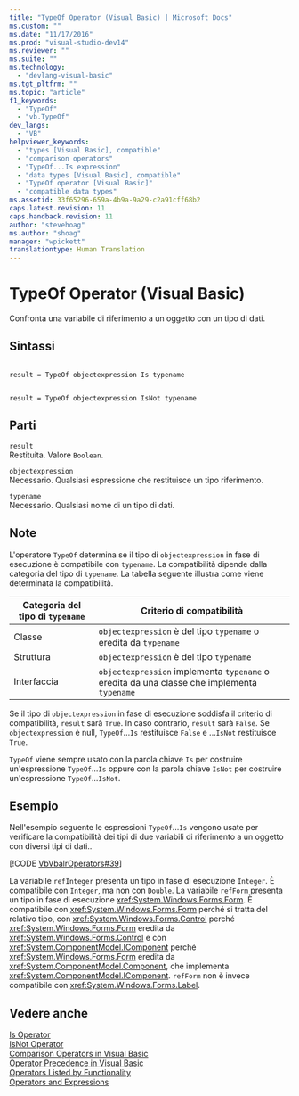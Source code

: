 ```yaml
---
title: "TypeOf Operator (Visual Basic) | Microsoft Docs"
ms.custom: ""
ms.date: "11/17/2016"
ms.prod: "visual-studio-dev14"
ms.reviewer: ""
ms.suite: ""
ms.technology: 
  - "devlang-visual-basic"
ms.tgt_pltfrm: ""
ms.topic: "article"
f1_keywords: 
  - "TypeOf"
  - "vb.TypeOf"
dev_langs: 
  - "VB"
helpviewer_keywords: 
  - "types [Visual Basic], compatible"
  - "comparison operators"
  - "TypeOf...Is expression"
  - "data types [Visual Basic], compatible"
  - "TypeOf operator [Visual Basic]"
  - "compatible data types"
ms.assetid: 33f65296-659a-4b9a-9a29-c2a91cff68b2
caps.latest.revision: 11
caps.handback.revision: 11
author: "stevehoag"
ms.author: "shoag"
manager: "wpickett"
translationtype: Human Translation
---
```

# TypeOf Operator (Visual Basic)
Confronta una variabile di riferimento a un oggetto con un tipo di dati.  
  
## Sintassi  
  
```  
  
result = TypeOf objectexpression Is typename  
```  
  
```  
  
result = TypeOf objectexpression IsNot typename  
```  
  
## Parti  
 `result`  
 Restituita.  Valore `Boolean`.  
  
 `objectexpression`  
 Necessario.  Qualsiasi espressione che restituisce un tipo riferimento.  
  
 `typename`  
 Necessario.  Qualsiasi nome di un tipo di dati.  
  
## Note  
 L'operatore `TypeOf` determina se il tipo di `objectexpression` in fase di esecuzione è compatibile con `typename`.  La compatibilità dipende dalla categoria del tipo di `typename`.  La tabella seguente illustra come viene determinata la compatibilità.  
  
|Categoria del tipo di `typename`|Criterio di compatibilità|  
|--------------------------------------|-------------------------------|  
|Classe|`objectexpression` è del tipo `typename` o eredita da `typename`|  
|Struttura|`objectexpression` è del tipo `typename`|  
|Interfaccia|`objectexpression` implementa `typename` o eredita da una classe che implementa `typename`|  
  
 Se il tipo di `objectexpression` in fase di esecuzione soddisfa il criterio di compatibilità, `result` sarà `True`.  In caso contrario, `result` sarà `False`.  Se `objectexpression` è null, `TypeOf`...`Is` restituisce `False` e ...`IsNot` restituisce `True`.  
  
 `TypeOf` viene sempre usato con la parola chiave `Is` per costruire un'espressione `TypeOf`...`Is` oppure con la parola chiave `IsNot` per costruire un'espressione `TypeOf`...`IsNot`.  
  
## Esempio  
 Nell'esempio seguente le espressioni `TypeOf`...`Is` vengono usate per verificare la compatibilità dei tipi di due variabili di riferimento a un oggetto con diversi tipi di dati..  
  
 [!CODE [VbVbalrOperators#39](../CodeSnippet/VS_Snippets_VBCSharp/VbVbalrOperators#39)]  
  
 La variabile `refInteger` presenta un tipo in fase di esecuzione `Integer`.  È compatibile con `Integer`, ma non con `Double`.  La variabile `refForm` presenta un tipo in fase di esecuzione <xref:System.Windows.Forms.Form>.  È compatibile con <xref:System.Windows.Forms.Form> perché si tratta del relativo tipo, con <xref:System.Windows.Forms.Control> perché <xref:System.Windows.Forms.Form> eredita da <xref:System.Windows.Forms.Control> e con <xref:System.ComponentModel.IComponent> perché <xref:System.Windows.Forms.Form> eredita da <xref:System.ComponentModel.Component>, che implementa <xref:System.ComponentModel.IComponent>.  `refForm` non è invece compatibile con <xref:System.Windows.Forms.Label>.  
  
## Vedere anche  
 [Is Operator](../../../visual-basic/language-reference/operators/is-operator.md)   
 [IsNot Operator](../../../visual-basic/language-reference/operators/isnot-operator.md)   
 [Comparison Operators in Visual Basic](../../../visual-basic/programming-guide/language-features/operators-and-expressions/comparison-operators.md)   
 [Operator Precedence in Visual Basic](../../../visual-basic/language-reference/operators/operator-precedence.md)   
 [Operators Listed by Functionality](../../../visual-basic/language-reference/operators/operators-listed-by-functionality.md)   
 [Operators and Expressions](../../../visual-basic/programming-guide/language-features/operators-and-expressions/index.md)